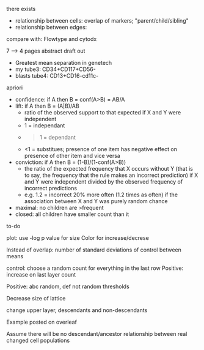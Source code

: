 there exists
- relationship between cells: overlap of markers; "parent/child/sibling"
- relationship between edges: 



compare with: Flowtype and cytodx

7 —> 4 pages abstract draft out

- Greatest mean separation in genetech
- my tube3: CD34+CD117+CD56-
- blasts tube4: CD13+CD16-cd11c-

apriori
- confidence: if A then B = conf(A>B) = AB/A 
- lift: if A then B = (A|B)/AB
  - ratio of the observed support to that expected if X and Y were independent
  - 1 = independant
  - >1 = dependant
  - <1 = substitues; presence of one item has negative effect on presence of other item and vice versa
- conviction: if A then B = (1-B)/(1-conf(A>B))
  - the ratio of the expected frequency that X occurs without Y (that is to say, the frequency that the rule makes an incorrect prediction) if X and Y were independent divided by the observed frequency of incorrect predictions
  - e.g. 1.2 = incorrect 20% more often (1.2 times as often) if the association between X and Y was purely random chance
- maximal: no children are >frequent
- closed: all children have smaller count than it

to-do

plot: use -log p value for size
Color for increase/decrese

Instead of overlap: number of standard deviations of control between means

control: choose a random count for everything in the last row
Positive: increase on last layer count

Positive: abc random, def not random thresholds

Decrease size of lattice

change upper layer, descendants and non-descendants

Example posted on overleaf

Assume there will be no descendant/ancestor relationship between real changed cell populations
